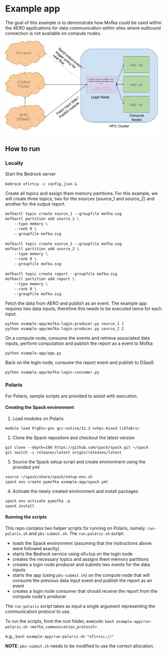 # Example app

The goal of this example is to demonstrate how Mofka could be used within the AERO applications for data communication within sites where outbound connection is not available on compute nodes.

![AERO-mofka](figures/AERO(DSaaS)_MofKa_Octopus.jpg)

## How to run

### Locally

Start the Bedrock server

`bedrock ofi+tcp -c config.json &`

Create all topics and assign them memory partitions. For this example, we will create three topics,
two for the sources (source_1 and source_2) and another for the output report.

```
mofkactl topic create source_1 --groupfile mofka.ssg
mofkactl partition add source_1 \
	--type memory \
	--rank 0 \
	--groupfile mofka.ssg

mofkactl topic create source_2 --groupfile mofka.ssg
mofkactl partition add source_2 \
	--type memory \
	--rank 0 \
	--groupfile mofka.ssg

mofkactl topic create report --groupfile mofka.ssg
mofkactl partition add report \
	--type memory \
	--rank 0 \
	--groupfile mofka.ssg
```

Fetch the data from AERO and publish as an event. The example app requires two data inputs, therefore this needs to be executed twice for each input.

```
python example-app/mofka-login-producer.py source_1 1
python example-app/mofka-login-producer.py source_2 2
```

On a compute node, consume the events and retrieve associated data inputs, perform computation and publish the report as a event to Mofka

```
python example-app/app.py
```

Back on the login node, consume the report event and publish to DSaaS

```
python example-app/mofka-login-consumer.py
```

### Polaris

For Polaris, sample scripts are provided to assist with execution.

#### Creating the Spack environment

1. Load modules on Polaris
```
module load PrgEnv-gnu gcc-native/12.3 nvhpc-mixed libfabric
```

2. Clone the Spack repositore and checkout the latest version
```
git clone --depth=100 https://github.com/spack/spack.git ~/spack
git switch -c releases/latest origin/releases/latest
```

3. Source the Spack setup script and create environment using the provided yml
```
source ~/spack/share/spack/setup-env.sh
spack env create pymofka example-app/spack.yml
```

4. Activate the newly created environment and install packages
```
spack env activate pymofka -p
spack install
```

#### Running the scripts

This repo contains two helper scripts for running on Polaris, namely: `run-polaris.sh` and `pbs-submit.sh`. The `run-polaris.sh` script:
- loads the Spack environment (assuming that the instructions above were followed exactly)
- starts the Bedrock service using ofi+tcp on the login node
- creates the necessary topics and assigns them memory partitions
- creates a login node producer and submits two events for the data inputs
- starts the app (using `pbs-submit.sh`) on the compute node that will consume the previous data input event and publish the report as an event
- creates a login node consumer that should receive the report from the compute node's producer

The `run-polaris` script takes as input a single argument representing the communication protocol to use.

To run the scripts, from the root folder, execute:
`bash example-app/run-polaris.sh <mofka_communication_protocol>`

e.g.,
`bash example-app/run-polaris.sh "ofi+cxi://"`


**NOTE**: `pbs-submit.sh` needs to be modified to use the correct allocation.
